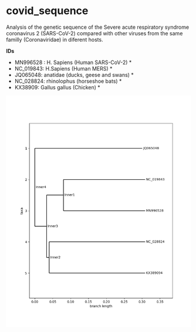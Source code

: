 # covid_sequence

Analysis of the genetic sequence of the Severe acute respiratory syndrome coronavirus 2 (SARS-CoV-2) compared with other viruses from the same familly (Coronaviridae) in diferent hosts.

**IDs**   
* MN996528 :  H. Sapiens (Human SARS-CoV-2) *  
* NC_019843: H.Sapiens (Human MERS) *  
* JQ065048:   anatidae (ducks, geese and swans) *  
* NC_028824:  rhinolophus (horseshoe bats) *  
* KX38909:    Gallus gallus (Chicken) *


![](tree.png)
